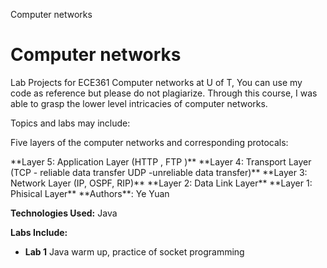 Computer networks


# Computer networks
<p>Lab Projects for ECE361  Computer networks at U of T, You can use my code as reference but please do not plagiarize.
Through this course, I was able to grasp the lower level intricacies of computer networks.</p>
<p>Topics and labs may include:</p>
<p>Five layers of the computer networks and corresponding protocals:</p>
**Layer 5: Application Layer  (HTTP , FTP )**
**Layer 4: Transport Layer (TCP - reliable data transfer   UDP -unreliable data transfer)**
**Layer 3: Network Layer (IP, OSPF, RIP)**
**Layer 2: Data Link Layer**
**Layer 1: Phisical Layer**
**Authors**: Ye Yuan</b>

**Technologies Used:** Java</b>

**Labs Include:**
  - **Lab 1** Java warm up, practice of socket programming</b>

